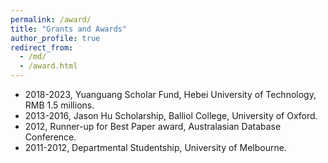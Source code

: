 ```yaml
---
permalink: /award/
title: "Grants and Awards"
author_profile: true
redirect_from: 
  - /md/
  - /award.html
---
```


-  2018-2023, Yuanguang Scholar Fund, Hebei University of Technology, RMB 1.5 millions.
-  2013-2016, Jason Hu Scholarship, Balliol College, University of Oxford.
-  2012, Runner-up for Best Paper award, Australasian Database Conference.
-  2011-2012, Departmental Studentship, University of Melbourne.
